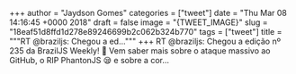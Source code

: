 
+++
author = "Jaydson Gomes"
categories = ["tweet"]
date = "Thu Mar 08 14:16:45 +0000 2018"
draft = false
image = "{TWEET_IMAGE}"
slug = "18eaf51d8ffd1d278e89246699b2c062b324b770"
tags = ["tweet"]
title = """RT @braziljs: Chegou a ed..."""
+++
RT @braziljs: Chegou a edição nº 235 da BrazilJS Weekly! 💪
Vem saber mais sobre o ataque massivo ao GitHub, o RIP PhantonJS 😪 e sobre a cor…
